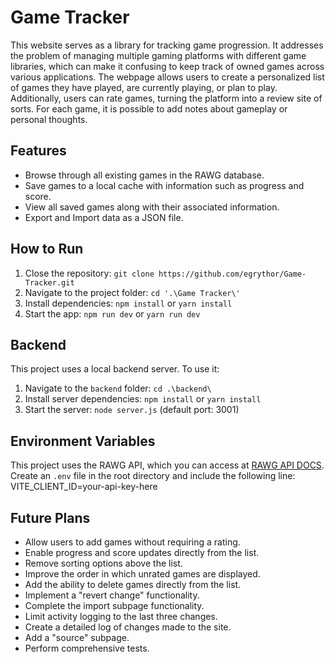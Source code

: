# Game Tracker

This website serves as a library for tracking game progression. It addresses the problem of managing multiple gaming platforms with different game libraries, which can make it confusing to keep track of owned games across various applications. The webpage allows users to create a personalized list of games they have played, are currently playing, or plan to play. Additionally, users can rate games, turning the platform into a review site of sorts. For each game, it is possible to add notes about gameplay or personal thoughts.

## Features
 - Browse through all existing games in the RAWG database.
 - Save games to a local cache with information such as progress and score.
 - View all saved games along with their associated information.
 - Export and Import data as a JSON file.

## How to Run
 1. Close the repository: `git clone https://github.com/egrythor/Game-Tracker.git`
 2. Navigate to the project folder: `cd '.\Game Tracker\'`
 3. Install dependencies: `npm install` or `yarn install`
 4. Start the app: `npm run dev` or `yarn run dev`

## Backend
This project uses a local backend server. To use it:
 1. Navigate to the `backend` folder: `cd .\backend\`
 2. Install server dependencies: `npm install` or `yarn install`
 3. Start the server: `node server.js` (default port: 3001)

## Environment Variables
This project uses the RAWG API, which you can access at [RAWG API DOCS](https://rawg.io/apidocs).
Create an `.env` file in the root directory and include the following line:
VITE_CLIENT_ID=your-api-key-here

## Future Plans
 - Allow users to add games without requiring a rating.
 - Enable progress and score updates directly from the list.
 - Remove sorting options above the list.
 - Improve the order in which unrated games are displayed.
 - Add the ability to delete games directly from the list.
 - Implement a "revert change" functionality.
 - Complete the import subpage functionality.
 - Limit activity logging to the last three changes.
 - Create a detailed log of changes made to the site.
 - Add a "source" subpage.
 - Perform comprehensive tests.
